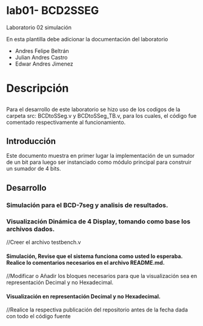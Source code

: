 # lab01- BCD2SSEG
Laboratorio 02 simulación

En esta plantilla debe adicionar la documentación del laboratorio

* Andres Felipe Beltrán
* Julian Andres Castro
* Edwar Andres Jimenez

# Descripción   <h2>
  Para el desarrollo de este laboratorio se hizo uso de los codigos de la carpeta src: BCDtoSSeg.v y BCDtoSSeg_TB.v, para los cuales, el código fue comentado respectivamente al funcionamiento.


  ## Introducción

  Este documento muestra en primer lugar la implementación de un sumador de un bit para luego ser instanciado
  como módulo principal para construir un sumador de 4 bits.


  ## Desarrollo
  ### Simulación para el BCD-7seg y analisis de resultados.

  ### Visualización Dinámica de 4 Display, tomando como base los archivos dados.
  //Creer el archivo testbench.v

  #### Simulación, Revise que el sistema funciona como usted lo esperaba. Realice lo comentarios necesarios en el archivo README.md.


  //Modificar o Añadir los bloques necesarios para que la visualización sea en representación Decimal y no Hexadecimal.
  #### Visualización en representación Decimal y no Hexadecimal.

  //Realice la respectiva publicación del repositorio antes de la fecha dada con todo el código fuente
